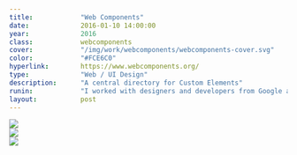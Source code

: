 ```yaml
---
title:            "Web Components"
date:             2016-01-10 14:00:00
year:             2016
class:            webcomponents
cover:            "/img/work/webcomponents/webcomponents-cover.svg"
color:            "#FCE6C0"
hyperlink:        https://www.webcomponents.org/
type:             "Web / UI Design"
description:      "A central directory for Custom Elements"
runin:            "I worked with designers and developers from Google and AQ to create this central directory of web components. With this platform, our goal was to make web components more comprehensive to developers who weren't familiar with them while supporting and nurturing the community of developers that were already on board."
layout:           post
---
```


<div class="post-content-grid">
  <div class="post-content-column column-2">
    <img class="post-content-screen desktop" src="{{ site.baseurl }}/img/work/webcomponents/webcomponents-home.png" />
  </div>
  <div class="post-content-column column-3">
    <img class="post-content-screen iphone" src="{{ site.baseurl }}/img/work/webcomponents/webcomponents-repo-mobile.png" />
  </div>
</div>

<img class="post-content-styleguide lazyload" src="{{ site.baseurl }}/img/work/webcomponents/webcomponents-cards.png" />
